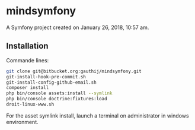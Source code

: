 mindsymfony
===========
A Symfony project created on January 26, 2018, 10:57 am.

## Installation
Commande lines:

```bash
git clone git@bitbucket.org:gauthij/mindsymfony.git
git-install-hook-pre-commit.sh
git-install-config-github-email.sh
composer install
php bin/console assets:install --symlink
php bin/console doctrine:fixtures:load
droit-linux-www.sh
````

For the asset symlink install, launch a terminal on administrator in windows environment.


